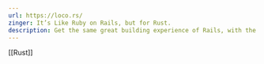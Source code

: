 ```yaml
---
url: https://loco.rs/
zinger: It’s Like Ruby on Rails, but for Rust.
description: Get the same great building experience of Rails, with the incredibleperformance and safety of Rust.
---
```


[[Rust]]

